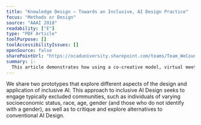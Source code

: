 ```yaml
---
title: "Knowledge Design — Towards an Inclusive, AI Design Practice"
focus: "Methods or Design"
source: "AAAI 2018"
readability: ["E"]
type: "PDF Article"
toolPurpose: []
toolAccessibilityIssues: []
openSource: false
sharePointUrl: "https://ocaduniversity.sharepoint.com/teams/Team_WeCount/Shared%20Documents/Resources%20and%20Tools/Literature%20(curated)/Towards%20an%20Inclusive%20AI%20Design.pdf"
summary: |-
  This article demonstrates how using a co-creative model, virtual meetings and physical engagement in AI design research can be more inclusive for those who do not traditionally participate due to race, gender, computer literacy and geography.
---
```

We share two prototypes that explore different aspects of
the design and application of inclusive AI. This approach to
inclusive AI Design seeks to engage typically excluded
communities, such as individuals of varying socioeconomic
status, race, age, gender (and those who do not identify with
a gender), as well as to critique and explore alternatives to
conventional AI Design.

